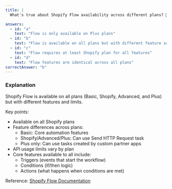 ```yaml
---
title: |
  What's true about Shopify Flow availability across different plans? 🔄

answers:
  - id: "a"
    text: "Flow is only available on Plus plans"
  - id: "b"
    text: "Flow is available on all plans but with different feature sets"
  - id: "c"
    text: "Flow requires at least Shopify plan for all features"
  - id: "d"
    text: "Flow features are identical across all plans"
correctAnswer: "b"
---
```


### Explanation

Shopify Flow is available on all plans (Basic, Shopify, Advanced, and Plus) but with different features and limits.

Key points:
- Available on all Shopify plans
- Feature differences across plans:
  - Basic: Core automation features
  - Shopify/Advanced/Plus: Can use Send HTTP Request task
  - Plus only: Can use tasks created by custom partner apps
- API usage limits vary by plan
- Core features available to all include:
  - Triggers (events that start the workflow)
  - Conditions (if/then logic)
  - Actions (what happens when conditions are met)

Reference: [Shopify Flow Documentation](https://help.shopify.com/en/manual/shopify-flow) 